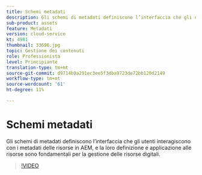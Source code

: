 ```yaml
---
title: Schemi metadati
description: Gli schemi di metadati definiscono l’interfaccia che gli utenti interagiscono con i metadati delle risorse in AEM, e la loro definizione e applicazione alle risorse sono fondamentali per la gestione delle risorse digitali.
sub-product: assets
feature: Metadati
version: cloud-service
kt: 4981
thumbnail: 33696.jpg
topic: Gestione dei contenuti
role: Professionista
level: Principiante
translation-type: tm+mt
source-git-commit: d9714b9a291ec3ee5f3dba9723de72bb120d2149
workflow-type: tm+mt
source-wordcount: '61'
ht-degree: 11%

---
```



# Schemi metadati

Gli schemi di metadati definiscono l’interfaccia che gli utenti interagiscono con i metadati delle risorse in AEM, e la loro definizione e applicazione alle risorse sono fondamentali per la gestione delle risorse digitali.

>[!VIDEO](https://video.tv.adobe.com/v/33696/?quality=12&learn=on&hidetitle=true)
